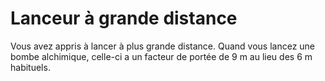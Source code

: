 # Lanceur à grande distance

<p>Vous avez appris à lancer à plus grande distance. Quand vous lancez une bombe alchimique, celle-ci a un facteur de portée de 9 m au lieu des 6 m habituels.</p>